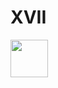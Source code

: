 # XVII

<a href="https://play.google.com/store/apps/details?id=com.fdev.xvii" target="_blank">
  <img src="https://play.google.com/intl/en_us/badges/images/generic/en-play-badge.png" height="60"/>
</a>
